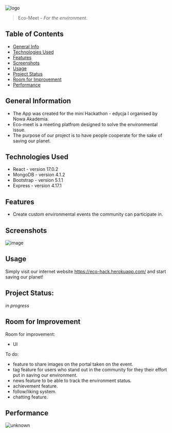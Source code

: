 ![logo](https://user-images.githubusercontent.com/60068941/136265139-f4ea2599-e9cf-438e-b9a3-35ab1a1e6236.png)

> Eco-Meet - _For the environment_.

## Table of Contents

- [General Info](#general-information)
- [Technologies Used](#technologies-used)
- [Features](#features)
- [Screenshots](#screenshots)
- [Usage](#usage)
- [Project Status](#project-status)
- [Room for Improvement](#room-for-improvement)
- [Performance](#performance)

## General Information

- The App was created for the mini Hackathon - edycja I organised by Nowa Akademia.
- Eco-meet is a meeting platfrom designed to solve the environmental issue.
- The purpose of our project is to have people cooperate for the sake of saving our planet.

## Technologies Used

- React - version 17.0.2
- MongoDB - version 4.1.2
- Bootstrap - version 5.1.1
- Express - version 4.17.1

## Features

- Create custom environmental events the community can participate in.

## Screenshots

![image](https://user-images.githubusercontent.com/60068941/136275600-b5fb811b-68a8-41dd-a184-ee321f097de8.png)

## Usage

Simply visit our internet website https://eco-hack.herokuapp.com/ and start saving our planet!

## Project Status:

_in progress_

## Room for Improvement

Room for improvement:

- UI

To do:

- feature to share images on the portal taken on the event.
- tag feature for users who stand out in the community for they their effort put in saving our environment.
- news feature to be able to track the environment status.
- achievement feature.
- follow/liking system.
- chatting feature.

## Performance

![unknown](https://user-images.githubusercontent.com/60068941/136443147-f20cc7ec-0b79-405d-989e-b579f95527ee.png)

